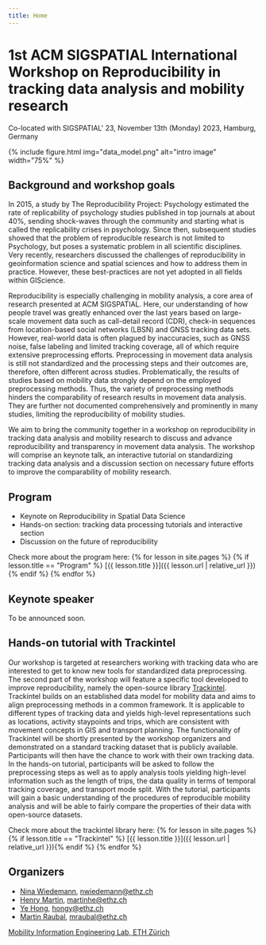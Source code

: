 ```yaml
---
title: Home
---
```


# 1st ACM SIGSPATIAL International Workshop on Reproducibility in tracking data analysis and mobility research

Co-located with SIGSPATIAL' 23, November 13th (Monday) 2023, Hamburg, Germany

{% include figure.html img="data_model.png" alt="intro image" width="75%" %}

## Background and workshop goals

In 2015, a study by The Reproducibility Project: Psychology estimated the rate of replicability of psychology studies published in top journals at about 40%, sending shock-waves through the community and starting what is called the replicability crises in psychology. Since then, subsequent studies showed that the problem of reproducible research is not limited to Psychology, but poses a systematic problem in all scientific disciplines. Very recently, researchers discussed the challenges of reproducibility in geoinformation science and spatial sciences and how to address them in practice. However, these best-practices are not yet adopted in all fields within GIScience.

Reproducibility is especially challenging in mobility analysis, a core area of research presented at ACM SIGSPATIAL. Here, our understanding of how people travel was greatly enhanced over the last years based on large-scale movement data such as call-detail record (CDR), check-in sequences from location-based social networks (LBSN) and GNSS tracking data sets. However, real-world data is often plagued by inaccuracies, such as GNSS noise, false labeling and limited tracking coverage, all of which require extensive preprocessing efforts. 
Preprocessing in movement data analysis is still not standardized and the processing steps and their outcomes are, therefore, often different across studies. Problematically, the results of studies based on mobility data strongly depend on the employed preprocessing methods. Thus, the variety of preprocessing methods hinders the comparability of research results in movement data analysis. They are further not documented comprehensively and prominently in many studies, limiting the reproducibility of mobility studies.

We aim to bring the community together in a workshop on reproducibility in tracking data analysis and mobility research to discuss and advance reproducibility and transparency in movement data analysis. The workshop will comprise an keynote talk, an interactive tutorial on standardizing tracking data analysis and a discussion section on necessary future efforts to improve the comparability of mobility research.

## Program

* Keynote on Reproducibility in Spatial Data Science
* Hands-on section: tracking data processing tutorials and interactive section
* Discussion on the future of reproducibility

<div class="toc" markdown="1">
Check more about the program here:
{% for lesson in site.pages %}
{% if lesson.title == "Program" %} [{{ lesson.title }}]({{ lesson.url | relative_url }}){% endif %}
{% endfor %}
</div>

## Keynote speaker

To be announced soon.

## Hands-on tutorial with Trackintel

Our workshop is targeted at researchers working with tracking data who are interested to get to know new tools for standardized data preprocessing. The second part of the workshop will feature a specific tool developed to improve reproducibility, namely the open-source library [Trackintel](https://github.com/mie-lab/trackintel). Trackintel builds on an established data model for mobility data and aims to align preprocessing methods in a common framework. It is applicable to different types of tracking data and yields high-level representations such as locations, activity staypoints and trips, which are consistent with movement concepts in GIS and transport planning. The functionality of Trackintel will be shortly presented by the workshop organizers and demonstrated on a standard tracking dataset that is publicly available. Participants will then have the chance to work with their own tracking data. In the hands-on tutorial, participants will be asked to follow the preprocessing steps as well as to apply analysis tools yielding high-level information such as the length of trips, the data quality in terms of temporal tracking coverage, and transport mode split. With the tutorial, participants will gain a basic understanding of the procedures of reproducible mobility analysis and will be able to fairly compare the properties of their data with open-source datasets. 

<div class="toc" markdown="1">
Check more about the trackintel library here:
{% for lesson in site.pages %}
{% if lesson.title == "Trackintel" %} [{{ lesson.title }}]({{ lesson.url | relative_url }}){% endif %}
{% endfor %}
</div>

## Organizers
<!-- would be cool to have the images and seperate contact details (github, linkedin etc.) -->
- [Nina Wiedemann](), nwiedemann@ethz.ch
- [Henry Martin](), martinhe@ethz.ch
- [Ye Hong](https://hongyeehh.github.io/), hongy@ethz.ch
- [Martin Raubal](), mraubal@ethz.ch

[Mobility Information Engineering Lab, ETH Zürich]()

<!-- Hosted by [University of Idaho Library](http://www.lib.uidaho.edu/), {{ site.pub_year }}. -->


<!-- > images and content: cc-by-sa <a href="https://github.com/{{ site.github_username }}">{{ site.author }}</a> {{ site.pub_year}} (get [source code]({{ site.repo }})).
> Last build date: {{ site.time | date: "%Y-%m-%d" }}.
>
> <a href="http://creativecommons.org/licenses/by-sa/4.0/" rel="license"><img style="border-width: 0;" src="https://i.creativecommons.org/l/by-sa/4.0/88x31.png" alt="Creative Commons License" /></a> -->
